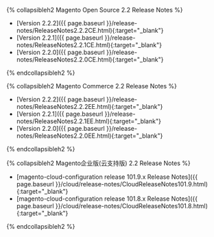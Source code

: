 <div markdown="1">

{% collapsibleh2 Magento Open Source 2.2 Release Notes %}
*	[Version 2.2.2]({{ page.baseurl }}/release-notes/ReleaseNotes2.2.2CE.html){:target="_blank"}
*	[Version 2.2.1]({{ page.baseurl }}/release-notes/ReleaseNotes2.2.1CE.html){:target="_blank"}
*	[Version 2.2.0]({{ page.baseurl }}/release-notes/ReleaseNotes2.2.0CE.html){:target="_blank"}

{% endcollapsibleh2 %}


{% collapsibleh2 Magento Commerce 2.2 Release Notes %}
*	[Version 2.2.2]({{ page.baseurl }}/release-notes/ReleaseNotes2.2.2EE.html){:target="_blank"}
*	[Version 2.2.1]({{ page.baseurl }}/release-notes/ReleaseNotes2.2.1EE.html){:target="_blank"}
*	[Version 2.2.0]({{ page.baseurl }}/release-notes/ReleaseNotes2.2.0EE.html){:target="_blank"}

{% endcollapsibleh2 %}

{% collapsibleh2 Magento企业版(云支持版) 2.2 Release Notes %}

*	[magento-cloud-configuration release 101.9.x Release Notes]({{ page.baseurl }}/cloud/release-notes/CloudReleaseNotes101.9.html){:target="_blank"}
*	[magento-cloud-configuration release 101.8.x Release Notes]({{ page.baseurl }}/cloud/release-notes/CloudReleaseNotes101.8.html){:target="_blank"}

{% endcollapsibleh2 %}
